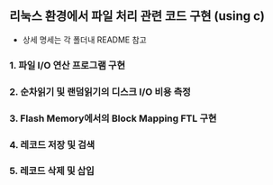 ## 리눅스 환경에서 파일 처리 관련 코드 구현 (using c)
- 상세 명세는 각 폴더내 README 참고

### 1. 파일 I/O 연산 프로그램 구현
### 2. 순차읽기 및 랜덤읽기의 디스크 I/O 비용 측정
### 3. Flash Memory에서의 Block Mapping FTL 구현
### 4. 레코드 저장 및 검색
### 5. 레코드 삭제 및 삽입
